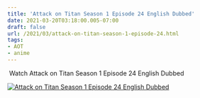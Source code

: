 ```yaml
---
title: 'Attack on Titan Season 1 Episode 24 English Dubbed'
date: 2021-03-20T03:18:00.005-07:00
draft: false
url: /2021/03/attack-on-titan-season-1-episode-24.html
tags: 
- AOT
- anime
---
```


 Watch Attack on Titan Season 1 Episode 24 English Dubbed

[![Attack on Titan Season 1 Episode 24 English Dubbed](https://1.bp.blogspot.com/-inRuhyEXQxs/YFTdxE2IetI/AAAAAAAADEQ/8BAijxC8pkkq506FQ6Nq0aE87zlJFymjwCPcBGAYYCw/w200-h113/attack-on-titan-season-3-e1546884739177.jpg "AOT")](https://1.bp.blogspot.com/-inRuhyEXQxs/YFTdxE2IetI/AAAAAAAADEQ/8BAijxC8pkkq506FQ6Nq0aE87zlJFymjwCPcBGAYYCw/s640/attack-on-titan-season-3-e1546884739177.jpg)